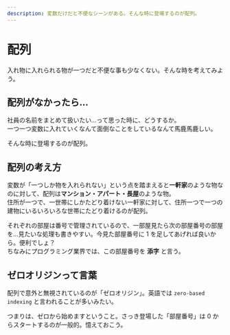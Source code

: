 ```yaml
---
description: 変数だけだと不便なシーンがある。そんな時に登場するのが配列。
---
```


# 配列

入れ物に入れられる物が一つだと不便な事も少なくない。そんな時を考えてみよう。

## 配列がなかったら...

社員の名前をまとめて扱いたい...って思った時に、どうするか。  
一つ一つ変数に入れていくなんて面倒なことをしているなんて馬鹿馬鹿しい。

そんな時に登場するのが配列。

## 配列の考え方

変数が「一つしか物を入れられない」という点を踏まえると**一軒家**のような物なのに対して、配列は**マンション・アパート・長屋**のような物。  
住所が一つで、一世帯にしかたどり着けない一軒家に対して、住所一つで一つの建物にいるいろいろな世帯にたどり着けるのが配列。

それぞれの部屋は番号で管理されているので、一部屋見たら次の部屋番号の部屋を...見たいな処理も書きやすい。今見た部屋番号に 1 を足してあげれば良いから。便利でしょ？  
ちなみにプログラミング業界では、この部屋番号を **添字** と言う。

## ゼロオリジンって言葉

配列で意外と無視されているのが「ゼロオリジン」。英語では `zero-based indexing` と言われることが多いみたい。

つまりは、ゼロから始めますということ。さっき登場した「部屋番号」は 0 からスタートするのが一般的。憶えておこう。
